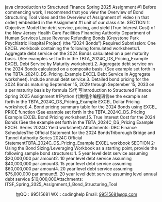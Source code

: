 java cIntroduction to Structured Finance Spring 2025 Assignment #1 Before commencing work, I recommend that you view the Overview of Bond Structuring Tool video and the Overview of Assignment #1 video (in that order) embedded in the Assignment #1 unit of our class site.  SECTION 1: Objective: Model the debt service, pricing, and yield (True Interest Cost) of the New Jersey Health Care Facilities Financing Authority Department of Human Services Lease Revenue Refunding Bonds (Greystone Park Psychiatric Hospital Project)    (the “2024 Bonds”).Required Submission: One EXCEL workbook containing the following formulated worksheets:1.   Aggregate debt service on the 2024 Bonds calculated on a per maturity basis. (See examples set forth in the TBTA_2024C_DS_Pricing_Example EXCEL Debt Service by Maturity   worksheet).2.   Aggregate debt service on the 2024 Bonds calculated on a composite basis. (See example set forth in the TBTA_2024C_DS_Pricing_Example EXCEL Debt Service In Aggregate worksheet).    Include annual debt service.3.   Detailed bond pricing for the 2024 Bonds maturing September 15, 2029 through September 15, 2033 on a per maturity basis by formula (S代 写Introduction to Structured Finance Spring 2025 Assignment #1Python
代做程序编程语言ee the example set forth in the TBTA_2024C_DS_Pricing_Example EXCEL Dollar Pricing worksheet).4.   Bond pricing summary table for the 2024 Bonds using EXCEL PRICE function (See example set forth in the TBTA_2024C_DS_Pricing Example EXCEL Bond Pricing worksheet.)5.   True Interest Cost for the 2024 Bonds (See the example set forth in the TBTA_2024C_DS_Pricing Example EXCEL Series 2024C Yield worksheet).Attachments: DBC Finance SchedulesThe Official Statement for the 2024 BondsTriborough Bridge and Tunnel Authority Series 2024C Official StatementTBTA_2024C_DS_Pricing_Example EXCEL workbook  SECTION 2: Using the Bond Sizing/Leveraging Workbook as a starting point, provide the following sample bond structures: 1.   5 year level debt service assuming $20,000,000 par amount2.   10 year level debt service assuming $40,000,000 par amount3.   15 year level debt service assuming $60,000,000 par amount4.   20 year level debt service assuming $75,000,000 par amount5.   20 year level debt service assuming level annual debt service $10,000,000Attachments: ITSF_Spring_2025_Assignment_1_Bond_Structuring_Tool




         
加QQ：99515681  WX：codinghelp  Email: 99515681@qq.com
